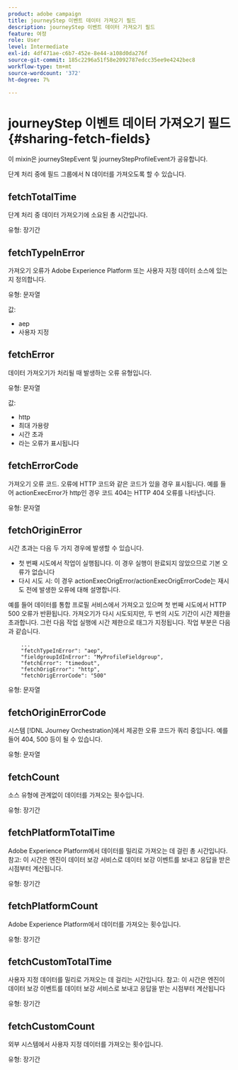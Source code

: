```yaml
---
product: adobe campaign
title: journeyStep 이벤트 데이터 가져오기 필드
description: journeyStep 이벤트 데이터 가져오기 필드
feature: 여정
role: User
level: Intermediate
exl-id: 4df471ae-c6b7-452e-8e44-a108d0da276f
source-git-commit: 185c2296a51f58e2092787edcc35ee9e4242bec8
workflow-type: tm+mt
source-wordcount: '372'
ht-degree: 7%

---
```


# journeyStep 이벤트 데이터 가져오기 필드 {#sharing-fetch-fields}

이 mixin은 journeyStepEvent 및 journeyStepProfileEvent가 공유합니다.

단계 처리 중에 필드 그룹에서 N 데이터를 가져오도록 할 수 있습니다.

## fetchTotalTime

단계 처리 중 데이터 가져오기에 소요된 총 시간입니다.

유형: 장기간

## fetchTypeInError

가져오기 오류가 Adobe Experience Platform 또는 사용자 지정 데이터 소스에 있는지 정의합니다.

유형: 문자열

값:
* aep
* 사용자 지정

## fetchError

데이터 가져오기가 처리될 때 발생하는 오류 유형입니다.

유형: 문자열

값:
* http
* 최대 가용량
* 시간 초과
* 라는 오류가 표시됩니다

## fetchErrorCode

가져오기 오류 코드. 오류에 HTTP 코드와 같은 코드가 있을 경우 표시됩니다. 예를 들어 actionExecError가 http인 경우 코드 404는 HTTP 404 오류를 나타냅니다.

유형: 문자열

## fetchOriginError

시간 초과는 다음 두 가지 경우에 발생할 수 있습니다.

* 첫 번째 시도에서 작업이 실행됩니다. 이 경우 실행이 완료되지 않았으므로 기본 오류가 없습니다
* 다시 시도 시: 이 경우 actionExecOrigError/actionExecOrigErrorCode는 재시도 전에 발생한 오류에 대해 설명합니다.

예를 들어 데이터를 통합 프로필 서비스에서 가져오고 있으며 첫 번째 시도에서 HTTP 500 오류가 반환됩니다. 가져오기가 다시 시도되지만, 두 번의 시도 기간이 시간 제한을 초과합니다. 그런 다음 작업 실행에 시간 제한으로 태그가 지정됩니다. 작업 부분은 다음과 같습니다.

```
    ...
    "fetchTypeInError": "aep",
    "fieldgroupIdInError": "MyProfileFieldgroup",
    "fetchError": "timedout",
    "fetchOrigError": "http",
    "fetchOrigErrorCode": "500"
```

유형: 문자열

## fetchOriginErrorCode

시스템 [!DNL Journey Orchestration]에서 제공한 오류 코드가 쿼리 중입니다. 예를 들어 404, 500 등이 될 수 있습니다.

유형: 문자열

## fetchCount

소스 유형에 관계없이 데이터를 가져오는 횟수입니다.

유형: 장기간

## fetchPlatformTotalTime

Adobe Experience Platform에서 데이터를 밀리로 가져오는 데 걸린 총 시간입니다. 참고: 이 시간은 엔진이 데이터 보강 서비스로 데이터 보강 이벤트를 보내고 응답을 받은 시점부터 계산됩니다.

유형: 장기간

## fetchPlatformCount

Adobe Experience Platform에서 데이터를 가져오는 횟수입니다.

유형: 장기간

## fetchCustomTotalTime

사용자 지정 데이터를 밀리로 가져오는 데 걸리는 시간입니다. 참고: 이 시간은 엔진이 데이터 보강 이벤트를 데이터 보강 서비스로 보내고 응답을 받는 시점부터 계산됩니다

유형: 장기간

## fetchCustomCount

외부 시스템에서 사용자 지정 데이터를 가져오는 횟수입니다.

유형: 장기간
